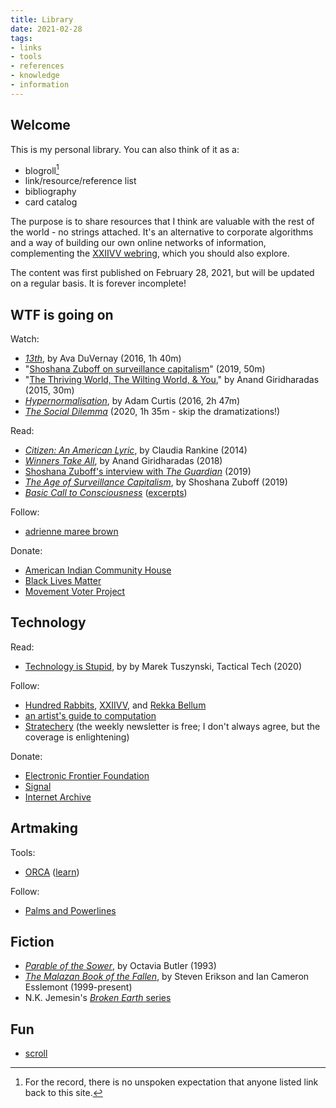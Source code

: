 ```yaml
---
title: Library
date: 2021-02-28
tags:
- links
- tools
- references
- knowledge
- information
---
```


## Welcome

This is my personal library. You can also think of it as a:

- blogroll[^1]
- link/resource/reference list
- bibliography
- card catalog

[^1]: For the record, there is no unspoken expectation that anyone listed link back to this site.

The purpose is to share resources that I think are valuable with the rest of the world - no strings attached. It's an alternative to corporate algorithms and a way of building our own online networks of information, complementing the [XXIIVV webring](https://webring.xxiivv.com/), which you should also explore.

The content was first published on February 28, 2021, but will be updated on a regular basis. It is forever incomplete!

## WTF is going on

Watch:
- *[13th](https://www.youtube.com/watch?v=krfcq5pF8u8)*, by Ava DuVernay (2016, 1h 40m)
- "[Shoshana Zuboff on surveillance capitalism](https://www.youtube.com/watch?v=hIXhnWUmMvw)" (2019, 50m)
- "[The Thriving World, The Wilting World, & You](https://www.youtube.com/watch?v=IP7HajXJD3s)," by Anand Giridharadas (2015, 30m)
- *[Hypernormalisation](https://thoughtmaybe.com/hypernormalisation/)*, by Adam Curtis (2016, 2h 47m)
- *[The Social Dilemma](https://archive.org/details/the-social-dilemma-2020)* (2020, 1h 35m - skip the dramatizations!)

Read:
- *[Citizen: An American Lyric](https://en.wikipedia.org/wiki/Citizen:_An_American_Lyric)*, by Claudia Rankine (2014)
- *[Winners Take All](https://en.wikipedia.org/wiki/Winners_Take_All:_The_Elite_Charade_of_Changing_the_World)*, by Anand Giridharadas (2018)
- [Shoshana Zuboff's interview with *The Guardian*](https://www.theguardian.com/technology/2019/jan/20/shoshana-zuboff-age-of-surveillance-capitalism-google-facebook) (2019)
- *[The Age of Surveillance Capitalism](https://en.wikipedia.org/wiki/The_Age_of_Surveillance_Capitalism)*, by Shoshana Zuboff (2019)
- *[Basic Call to Consciousness](https://nativevoicesbooks.com/content/basic-call-consciousness)* ([excerpts](https://ratical.org/many_worlds/6Nations/6nations1.html))

Follow:
- [adrienne maree brown](http://adriennemareebrown.net/)

Donate:
- [American Indian Community House](https://mannahattafund.org/)
- [Black Lives Matter](https://secure.actblue.com/donate/ms_blm_homepage_2019)
- [Movement Voter Project](https://movement.vote/how-to-donate)

## Technology

Read:
- [Technology is Stupid](https://tacticaltech.org/#/news/technology-is-stupid), by by Marek Tuszynski, Tactical Tech (2020)

Follow:
- [Hundred Rabbits](https://100r.co/site/home.html), [XXIIVV](https://wiki.xxiivv.com/site/home.html), and [Rekka Bellum](https://kokorobot.ca/site/home.html)
- [an artist's guide to computation](https://www.artistsguide.to/)
- [Stratechery](https://stratechery.com/) (the weekly newsletter is free; I don't always agree, but the coverage is enlightening)

Donate:
- [Electronic Frontier Foundation](https://supporters.eff.org/donate/)
- [Signal](https://signal.org/donate/)
- [Internet Archive](https://archive.org/donate/?origin=iawww-TopNavDonateButton)

## Artmaking

Tools:
- [ORCA](https://github.com/hundredrabbits/Orca) ([learn](https://metasyn.github.io/learn-orca/))

Follow:
- [Palms and Powerlines](https://palmsandpowerlines.substack.com/)

## Fiction

- [*Parable of the Sower*](https://en.wikipedia.org/wiki/Parable_of_the_Sower_(novel)), by Octavia Butler (1993)
- [*The Malazan Book of the Fallen*](https://en.wikipedia.org/wiki/Malazan_Book_of_the_Fallen), by Steven Erikson and Ian Cameron Esslemont (1999-present)
- N.K. Jemesin's [*Broken Earth* series](https://en.wikipedia.org/wiki/N._K._Jemisin#Broken_Earth_series)

## Fun

- [scroll](https://yukisusumisariyuki.tumblr.com/scroll)

